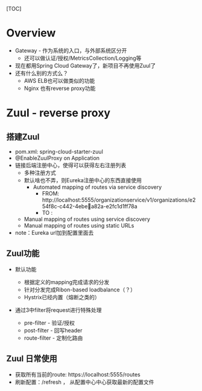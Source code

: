 [TOC]
# Overview
- Gateway - 作为系统的入口，与外部系统区分开
  - 还可以做认证/授权/MetricsCollection/Logging等
- 现在都用Spring Cloud Gateway了，新项目不再使用Zuul了
- 还有什么别的方式么？ 
  - AWS ELB也可以做类似的功能
  - Nginx 也有reverse proxy功能

# Zuul - reverse proxy

## 搭建Zuul
- pom.xml: spring-cloud-starter-zuul
- @EnableZuulProxy on Application
- 链接后端注册中心，使得可以获得左右注册列表
  - 多种注册方式
  - 默认啥也不弄，则Eureka注册中心的东西直接使用
    - Automated mapping of routes via service discovery
      - FROM: http://localhost:5555/organizationservice/v1/organizations/e254f8c-c442-4ebea82a-e2fc1d1ff78a
      - TO  : 
  - Manual mapping of routes using service discovery
  - Manual mapping of routes using static URLs
- note：Eureka url加到配置里面去

## Zuul功能
- 默认功能
  - 根据定义的mapping完成请求的分发
  - 针对分发完成Ribon-based loadbalance（？）
  - Hystrix已经内置（熔断之类的）
  
- 通过3中filter将request进行特殊处理
  - pre-filter - 验证/授权
  - post-filter - 回写header
  - route-filter - 定制化路由 
 
 ## Zuul 日常使用
 - 获取所有当前的route: https://localhost:5555/routes
 - 刷新配置：/refresh ， 从配置中心中心获取最新的配置文件
  
